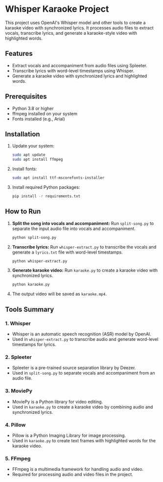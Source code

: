 # Whisper Karaoke Project

This project uses OpenAI's Whisper model and other tools to create a karaoke video with synchronized lyrics. It processes audio files to extract vocals, transcribe lyrics, and generate a karaoke-style video with highlighted words.

## Features
- Extract vocals and accompaniment from audio files using Spleeter.
- Transcribe lyrics with word-level timestamps using Whisper.
- Generate a karaoke video with synchronized lyrics and highlighted words.

## Prerequisites
- Python 3.8 or higher
- ffmpeg installed on your system
- Fonts installed (e.g., Arial)

## Installation
1. Update your system:
   ```bash
   sudo apt update
   sudo apt install ffmpeg
   ```

2. Install fonts:
   ```bash
   sudo apt install ttf-mscorefonts-installer
   ```

3. Install required Python packages:
   ```bash
   pip install -r requirements.txt
   ```

## How to Run
1. **Split the song into vocals and accompaniment:**
   Run `split-song.py` to separate the input audio file into vocals and accompaniment.
   ```bash
   python split-song.py
   ```

2. **Transcribe lyrics:**
   Run `whisper-extract.py` to transcribe the vocals and generate a `lyrics.txt` file with word-level timestamps.
   ```bash
   python whisper-extract.py
   ```

3. **Generate karaoke video:**
   Run `karaoke.py` to create a karaoke video with synchronized lyrics.
   ```bash
   python karaoke.py
   ```

4. The output video will be saved as `karaoke.mp4`.

## Tools Summary

### 1. **Whisper**
- Whisper is an automatic speech recognition (ASR) model by OpenAI.
- Used in `whisper-extract.py` to transcribe audio and generate word-level timestamps for lyrics.

### 2. **Spleeter**
- Spleeter is a pre-trained source separation library by Deezer.
- Used in `split-song.py` to separate vocals and accompaniment from an audio file.

### 3. **MoviePy**
- MoviePy is a Python library for video editing.
- Used in `karaoke.py` to create a karaoke video by combining audio and synchronized lyrics.

### 4. **Pillow**
- Pillow is a Python Imaging Library for image processing.
- Used in `karaoke.py` to create text frames with highlighted words for the karaoke video.

### 5. **FFmpeg**
- FFmpeg is a multimedia framework for handling audio and video.
- Required for processing audio and video files in the project.